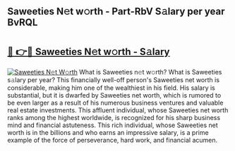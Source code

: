 ## Saweeties N𝚎t w𝚘rth - Part-RbV S𝚊lary per year BvRQL

# <h2><a href="http://gc3cl9y.nevu.top/?p=Saweeties">🔗 👉🔴 Saweeties N𝚎t w𝚘rth - S𝚊lary</a></h2>

[![Saweeties N𝚎t W𝚘rth](https://i.imgur.com/Oavwk0R.jpeg)](http://gc3cl9y.nevu.top/?p=Saweeties)
What is Saweeties n𝚎t w𝚘rth? What is Saweeties s𝚊lary per year?
This financially well-off person's Saweeties net worth is considerable, making him one of the wealthiest in his field. His salary is substantial, but it is dwarfed by Saweeties net worth, which is rumored to be even larger as a result of his numerous business ventures and valuable real estate investments. This affluent individual, whose Saweeties net worth ranks among the highest worldwide, is recognized for his sharp business mind and financial astuteness. This rich individual, whose Saweeties net worth is in the billions and who earns an impressive salary, is a prime example of the force of perseverance, hard work, and financial acumen.
